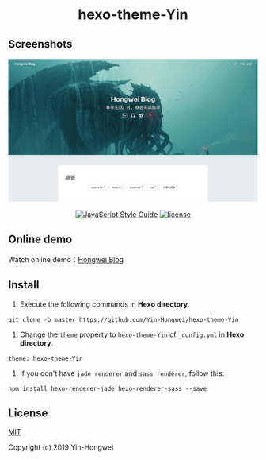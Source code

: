 <h1 align="center">hexo-theme-Yin</h1>



## Screenshots

![](https://github.com/Yin-Hongwei/hexo-theme-Yin/blob/master/source/img/theme.jpg)

<p align="center">
  <a href="https://travis-ci.org/"><img alt="JavaScript Style Guide" src="https://travis-ci.org/Yin-Hongwei/hexo-theme-Yin.svg?branch=master"></a>
  <a href=""><img alt="license" src="https://img.shields.io/github/license/mashape/apistatus.svg?style=flat"></a>
</p>



## Online demo

Watch online demo：[Hongwei Blog](https://yin-hongwei.github.io/)



## Install

1. Execute the following commands in **Hexo directory**.

```
git clone -b master https://github.com/Yin-Hongwei/hexo-theme-Yin
```

1. Change the `theme` property to `hexo-theme-Yin` of `_config.yml` in **Hexo directory**.

```
theme: hexo-theme-Yin
```

1. If you don't have `jade renderer` and `sass renderer`, follow this:

```
npm install hexo-renderer-jade hexo-renderer-sass --save
```



## License

[MIT](http://opensource.org/licenses/MIT)

Copyright (c) 2019 Yin-Hongwei